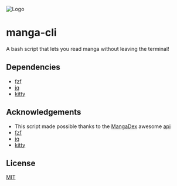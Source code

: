 
![Logo](https://external-content.duckduckgo.com/iu/?u=https%3A%2F%2Fwww.pngall.com%2Fwp-content%2Fuploads%2F2%2FManga-Girl-PNG.png&f=1&nofb=1&ipt=049b2607b22c8bbfb5803b4313eb2639e896667b811aa21852dacf5815f2ac9e&ipo=images)


# manga-cli

A bash script that lets you read manga without leaving the terminal!


## Dependencies
- [fzf](https://github.com/junegunn/fzf)
- [jq](https://github.com/jqlang/jq)
- [kitty](https://github.com/kovidgoyal/kitty)
## Acknowledgements
- This script made possible thanks to the [MangaDex](https://mangadex.org) awesome [api](https://api.mangadex.org)
- [fzf](https://github.com/junegunn/fzf)
- [jq](https://github.com/jqlang/jq)
- [kitty](https://github.com/kovidgoyal/kitty)


## License

[MIT](https://choosealicense.com/licenses/mit/)

